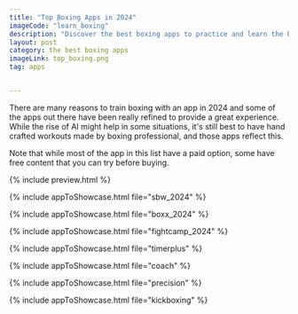 ```yaml
---
title: "Top Boxing Apps in 2024"
imageCode: "learn_boxing"
description: "Discover the best boxing apps to practice and learn the boxing from your mobile phone."
layout: post
category: the best boxing apps
imageLink: top_boxing.png
tag: apps


---
```


There are many reasons to train boxing with an app in 2024 and some of the apps out there have been really refined to provide a great experience. While the rise of AI might help in some situations, it's still best to have hand crafted workouts made by boxing professional, and those apps reflect this.

Note that while most of the app in this list have a paid option, some have free content that you can try before buying.

{% include preview.html %}

{% include appToShowcase.html file="sbw_2024" %}

{% include appToShowcase.html file="boxx_2024" %}

{% include appToShowcase.html file="fightcamp_2024" %}

{% include appToShowcase.html file="timerplus" %}

{% include appToShowcase.html file="coach" %}

{% include appToShowcase.html file="precision" %}

{% include appToShowcase.html file="kickboxing" %}
